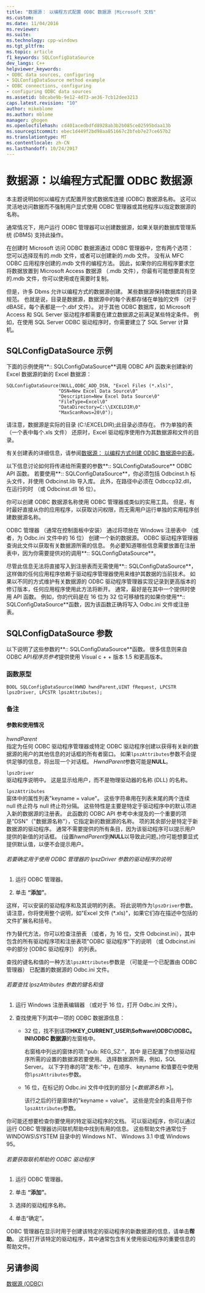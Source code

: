 ```yaml
---
title: "数据源： 以编程方式配置 ODBC 数据源 |Microsoft 文档"
ms.custom: 
ms.date: 11/04/2016
ms.reviewer: 
ms.suite: 
ms.technology: cpp-windows
ms.tgt_pltfrm: 
ms.topic: article
f1_keywords: SQLConfigDataSource
dev_langs: C++
helpviewer_keywords:
- ODBC data sources, configuring
- SQLConfigDataSource method example
- ODBC connections, configuring
- configuring ODBC data sources
ms.assetid: b8cabe9b-9e12-4d73-ae36-7cb12dee3213
caps.latest.revision: "10"
author: mikeblome
ms.author: mblome
manager: ghogen
ms.openlocfilehash: cd401acedbdfd8928ab3b2b085ce02595bdaa13b
ms.sourcegitcommit: ebec1d449f2bd98aa851667c2bfeb7e27ce657b2
ms.translationtype: MT
ms.contentlocale: zh-CN
ms.lasthandoff: 10/24/2017
---
```

# <a name="data-source-programmatically-configuring-an-odbc-data-source"></a>数据源：以编程方式配置 ODBC 数据源
本主题说明如何以编程方式配置开放式数据库连接 (ODBC) 数据源名称。 这可以灵活地访问数据而不强制用户显式使用 ODBC 管理器或其他程序以指定数据源的名称。  
  
 通常情况下，用户运行 ODBC 管理器可以创建数据源，如果关联的数据库管理系统 (DBMS) 支持此操作。  
  
 在创建时 Microsoft 访问 ODBC 数据源通过 ODBC 管理器中，您有两个选项： 您可以选择现有的.mdb 文件，或者可以创建新的.mdb 文件。 没有从 MFC ODBC 应用程序创建的.mdb 文件的编程方法。 因此，如果你的应用程序要求您将数据放置到 Microsoft Access 数据源 （.mdb 文件），你最有可能想要具有空的.mdb 文件，你可以使用或在需要时复制。  
  
 但是，许多 Dbms 允许以编程方式的数据源创建。 某些数据源保持数据库的目录规范。 也就是说，目录是数据源，数据源中的每个表都存储在单独的文件 （对于 dBASE，每个表都是一个.dbf 文件）。 对于其他 ODBC 数据库，如 Microsoft Access 和 SQL Server 驱动程序都需要在建立数据源之前满足某些特定条件。 例如，在使用 SQL Server ODBC 驱动程序时，你需要建立了 SQL Server 计算机。  
  
##  <a name="_core_sqlconfigdatasource_example"></a>SQLConfigDataSource 示例  
 下面的示例使用**:: SQLConfigDataSource**调用 ODBC API 函数来创建新的 Excel 数据源的新的 Excel 数据源：  
  
```  
SQLConfigDataSource(NULL,ODBC_ADD_DSN, "Excel Files (*.xls)",   
                   "DSN=New Excel Data Source\0"   
                   "Description=New Excel Data Source\0"   
                   "FileType=Excel\0"   
                   "DataDirectory=C:\\EXCELDIR\0"   
                   "MaxScanRows=20\0");  
```  
  
 请注意，数据源是实际的目录 (C:\EXCELDIR);此目录必须存在。 作为单独的表 （一个表中每个.xls 文件） 还原时，Excel 驱动程序使用作为其数据源和文件的目录。  
  
 有关创建表的详细信息，请参阅[数据源： 以编程方式创建 ODBC 数据源中的表](../../data/odbc/data-source-programmatically-creating-a-table-in-an-odbc-data-source.md)。  
  
 以下信息讨论如何将传递给所需要的参数**:: SQLConfigDataSource** ODBC API 函数。 若要使用**:: SQLConfigDataSource**，你必须包括 Odbcinst.h 标头文件，并使用 Odbcinst.lib 导入库。 此外，在路径中必须在 Odbccp32.dll，在运行的时 （或 Odbcinst.dll 16 位）。  
  
 你可以创建 ODBC 数据源名称使用 ODBC 管理器或类似的实用工具。 但是，有时最好直接从你的应用程序，以获取访问权限，而无需用户运行单独的实用程序创建数据源名称。  
  
 ODBC 管理器 （通常在控制面板中安装） 通过将项放在 Windows 注册表中 （或者，为 Odbc.ini 文件中的 16 位） 创建一个新的数据源。 ODBC 驱动程序管理器查询此文件以获取有关数据源所需的信息。 务必要知道哪些信息需要放置在注册表中，因为你需要提供对的调用**:: SQLConfigDataSource**。  
  
 尽管此信息无法将直接写入到注册表而无需使用**:: SQLConfigDataSource**，这样做的任何应用程序依赖于驱动程序管理器使用来维护其数据的当前技术。 如果以不同的方式维护有关数据源的 ODBC 驱动程序管理器实现记录到更高版本的修订版本，任何应用程序使用此方法将断开。 通常，最好是在其中一个提供时使用 API 函数。 例如，你的代码是在 16 位为 32 位可移植性的如果你使用**:: SQLConfigDataSource**函数，因为该函数正确将写入 Odbc.ini 文件或注册表。  
  
##  <a name="_core_sqlconfigdatasource_parameters"></a>SQLConfigDataSource 参数  
 以下说明了这些参数的**:: SQLConfigDataSource**函数。 很多信息则来自 ODBC API*程序员参考*提供使用 Visual c + + 版本 1.5 和更高版本。  
  
###  <a name="_core_function_prototype"></a>函数原型  
  
```  
BOOL SQLConfigDataSource(HWND hwndParent,UINT fRequest, LPCSTR lpszDriver, LPCSTR lpszAttributes);  
```  
  
### <a name="remarks"></a>备注  
  
####  <a name="_core_parameters_and_usage"></a>参数和使用情况  
 *hwndParent*  
 指定为任何 ODBC 驱动程序管理器或特定 ODBC 驱动程序创建以获得有关新的数据源的用户的其他信息的对话框的所有者窗口。 如果`lpszAttributes`参数不会提供足够的信息，将出现一个对话框。 *HwndParent*参数可能是**NULL**。  
  
 `lpszDriver`  
 驱动程序说明中。 这是显示给用户，而不是物理驱动器的名称 (DLL) 的名称。  
  
 `lpszAttributes`  
 窗体中的属性列表"keyname = value"。 这些字符串用在列表末尾的两个连续 null 终止符与 null 终止符分隔。 这些特性是主要是特定于驱动程序中的默认项进入新的数据源的注册表。 此函数的 ODBC API 参考中未提及的一个重要的项是"DSN"（"数据源名称"），它指定新的数据源的名称。 项的其余部分是特定于新数据源的驱动程序。 通常不需要提供的所有条目，因为该驱动程序可以提示用户提供的新值的对话框。 (设置*hwndParent*到**NULL**以导致此问题。)你可能想要显式提供默认值，以便不会提示用户。  
  
###### <a name="to-determine-the-description-of-a-driver-for-the-lpszdriver-parameter-using-odbc-administrator"></a>若要确定用于使用 ODBC 管理器的 lpszDriver 参数的驱动程序的说明  
  
1.  运行 ODBC 管理器。  
  
2.  单击 **“添加”**。  
  
 这样，可以安装的驱动程序和及其说明的列表。 将此说明作为`lpszDriver`参数。 请注意，你将使用整个说明，如"Excel 文件 (*.xls)"，如果它们存在描述中包括的文件扩展名和括号。  
  
 作为替代方法，你可以检查注册表 （或者，为 16 位，文件 Odbcinst.ini），其中包含的所有驱动程序项和注册表项"ODBC 驱动程序"下的说明 （或 Odbcinst.ini 中的部分 [ODBC 驱动程序]） 的列表。  
  
 查找的键名和值的一种方法`lpszAttributes`参数是 （可能是一个已配置由 ODBC 管理器） 已配置的数据源的 Odbc.ini 文件。  
  
###### <a name="to-find-keynames-and-values-for-the-lpszattributes-parameter"></a>若要查找 lpszAttributes 参数的键名和值  
  
1.  运行 Windows 注册表编辑器 （或对于 16 位，打开 Odbc.ini 文件）。  
  
2.  查找使用下列其中一项的 ODBC 数据源信息：  
  
    -   32 位，找不到该项**HKEY_CURRENT_USER\Software\ODBC\ODBC。INI\ODBC 数据源**的左窗格中。  
  
         右窗格中列出的窗体的项:"pub: REG_SZ:*<data source name>*"，其中 *<data source name>* 是已配置了你想驱动程序所需的设置的数据源若要使用。 选择数据源所需，例如，SQL Server。 以下字符串的项"发布:"中，在顺序、 keyname 和值要在中使用你`lpszAttributes`参数。  
  
    -   16 位，在标记的 Odbc.ini 文件中找到的部分 [*\<数据源名称 >*]。  
  
         该行之后的行是窗体的"keyname = value"。 这些是完全的条目用于你`lpszAttributes`参数。  
  
 你可能还想要检查你要使用的特定驱动程序的文档。 可以驱动程序，你可以通过运行 ODBC 管理器访问联机帮助中找到有用的信息。 这些帮助文件通常位于 WINDOWS\SYSTEM 目录中的 Windows NT、 Windows 3.1 中或 Windows 95。  
  
###### <a name="to-obtain-online-help-for-your-odbc-driver"></a>若要获取联机帮助的 ODBC 驱动程序  
  
1.  运行 ODBC 管理器。  
  
2.  单击 **“添加”**。  
  
3.  选择的驱动程序名称。  
  
4.  单击“确定”。  
  
 ODBC 管理器在显示时用于创建该特定的驱动程序的新数据源的信息，请单击**帮助**。 这将打开该特定的驱动程序，其中通常包含有关使用驱动程序的重要信息的帮助文件。  
  
## <a name="see-also"></a>另请参阅  
 [数据源 (ODBC)](../../data/odbc/data-source-odbc.md)